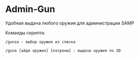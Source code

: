 # Admin-Gun
Удобная выдача любого оружия для администрации SAMP

Команды скрипта:
```
/gunsa - выбор оружия из списка
```
```
/guna [айди оружия] [патроны] - выдача оружия по ID
```
